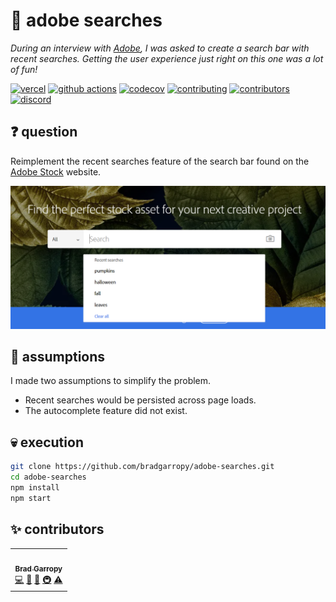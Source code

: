 # 🔎 adobe searches

_During an interview with [Adobe][adobe], I was asked to create a search bar with recent searches. Getting the user experience just right on this one was a lot of fun!_

[![vercel][vercel-badge]][vercel]
[![github actions][github-actions-badge]][github-actions]
[![codecov][codecov-badge]][codecov]
[![contributing][contributing-badge]][contributing]
[![contributors][contributors-badge]][contributors]
[![discord][discord-badge]][discord]

## ❓ question

Reimplement the recent searches feature of the search bar found on the [Adobe Stock][adobe-stock] website.

![search bar][search-bar]

## 🤔 assumptions

I made two assumptions to simplify the problem.

-   Recent searches would be persisted across page loads.
-   The autocomplete feature did not exist.

## 💀 execution

```bash
git clone https://github.com/bradgarropy/adobe-searches.git
cd adobe-searches
npm install
npm start
```

## ✨ contributors

<!-- ALL-CONTRIBUTORS-LIST:START - Do not remove or modify this section -->
<!-- prettier-ignore-start -->
<!-- markdownlint-disable -->
<table>
  <tr>
    <td align="center"><a href="https://bradgarropy.com"><img src="https://avatars.githubusercontent.com/u/11336745?v=4?s=100" width="100px;" alt=""/><br /><sub><b>Brad Garropy</b></sub></a><br /><a href="https://github.com/bradgarropy/adobe-searches/commits?author=bradgarropy" title="Code">💻</a> <a href="#design-bradgarropy" title="Design">🎨</a> <a href="https://github.com/bradgarropy/adobe-searches/commits?author=bradgarropy" title="Documentation">📖</a> <a href="#infra-bradgarropy" title="Infrastructure (Hosting, Build-Tools, etc)">🚇</a> <a href="https://github.com/bradgarropy/adobe-searches/commits?author=bradgarropy" title="Tests">⚠️</a></td>
  </tr>
</table>

<!-- markdownlint-restore -->
<!-- prettier-ignore-end -->

<!-- ALL-CONTRIBUTORS-LIST:END -->

[vercel]: https://vercel.com/bradgarropy/adobe-searches
[vercel-badge]: https://img.shields.io/github/deployments/bradgarropy/adobe-searches/production?label=vercel&style=flat-square
[github-actions]: https://github.com/bradgarropy/adobe-searches/actions
[github-actions-badge]: https://img.shields.io/github/workflow/status/bradgarropy/adobe-searches/%F0%9F%A7%AA%20test?style=flat-square
[codecov]: https://app.codecov.io/gh/bradgarropy/adobe-searches
[codecov-badge]: https://img.shields.io/codecov/c/github/bradgarropy/adobe-searches?style=flat-square
[contributing]: https://github.com/bradgarropy/adobe-searches/blob/master/contributing.md
[contributing-badge]: https://img.shields.io/badge/PRs-welcome-success?style=flat-square
[contributors]: #-Contributors
[contributors-badge]: https://img.shields.io/github/all-contributors/bradgarropy/adobe-searches?style=flat-square
[discord]: https://bradgarropy.com/discord
[discord-badge]: https://img.shields.io/discord/748196643140010015?style=flat-square
[adobe]: https://www.adobe.com
[adobe-stock]: https://stock.adobe.com
[search-bar]: images/search-bar.png
